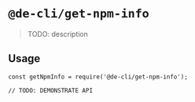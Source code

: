 # `@de-cli/get-npm-info`

> TODO: description

## Usage

```
const getNpmInfo = require('@de-cli/get-npm-info');

// TODO: DEMONSTRATE API
```
